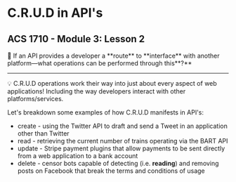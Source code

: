# C.R.U.D in API's

## ACS 1710 - Module 3: Lesson 2

<aside>
🤔 If an API provides a developer a **route** to **interface** with another platform—what operations can be performed through this**?**

</aside>

---

<aside>
💡 C.R.U.D operations work their way into just about every aspect of web applications! Including the way developers interact with other platforms/services.

</aside>

Let's breakdown some examples of how C.R.U.D manifests in API's:

- create - using the Twitter API to draft and send a Tweet in an application other than Twitter
- read - retrieving the current number of trains operating via the BART API
- update - Stripe payment plugins that allow payments to be sent directly from a web application to a bank account
- delete - censor bots capable of detecting (i.e. **reading**) and removing posts on Facebook that break the terms and conditions of usage